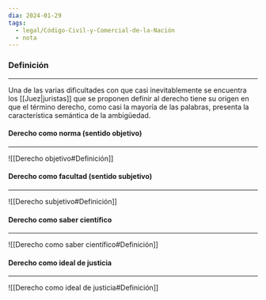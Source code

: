 ```yaml
---
dia: 2024-01-29
tags:
  - legal/Código-Civil-y-Comercial-de-la-Nación
  - nota
---
```

### Definición
---
Una de las varias dificultades con que casi inevitablemente se encuentra los [[Juez|juristas]] que se proponen definir al derecho tiene su origen en que el término derecho, como casi la mayoría de las palabras, presenta la característica semántica de la ambigüedad.

#### Derecho como norma (sentido objetivo)
---
![[Derecho objetivo#Definición]]

#### Derecho como facultad (sentido subjetivo)
---
![[Derecho subjetivo#Definición]]

#### Derecho como saber científico
---
![[Derecho como saber científico#Definición]]

#### Derecho como ideal de justicia
---
![[Derecho como ideal de justicia#Definición]]